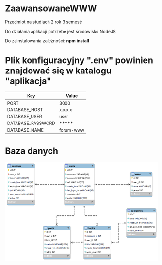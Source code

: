 # ZaawansowaneWWW
Przedmiot na studiach 2 rok 3 semestr

Do działania aplikacji potrzebe jest środowisko NodeJS

Do zainstalowania zależności: **npm install**

# Plik konfiguracyjny ".env" powinien znajdować się w katalogu "aplikacja"
| Key  | Value |
| ------------- | ------------- |
| PORT  | 3000  |
| DATABASE_HOST  | x.x.x.x  |
| DATABASE_USER  | user  |
| DATABASE_PASSWORD  | *****  |
| DATABASE_NAME  | forum-www  |


# Baza danych
![](<db.png>)